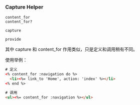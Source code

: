 ### Capture Helper

```
content_for
content_for?

capture

provide
```

其中 capture 和 content_for 作用类似，只是定义和调用稍有不同。

使用举例：

```html
# 定义
<% content_for :navigation do %>
  <li><%= link_to 'Home', action: 'index' %></li>
<% end %>

# 调用
<ul><%= content_for :navigation %></ul>
```
